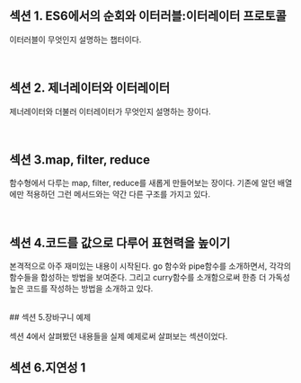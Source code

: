
## 섹션 1. ES6에서의 순회와 이터러블:이터레이터 프로토콜

이터러블이 무엇인지 설명하는 챕터이다. 

<br>

## 섹션 2. 제너레이터와 이터레이터 

제너레이터와 더불러 이터레이터가 무엇인지 설명하는 장이다. 

<br>

## 섹션 3.map, filter, reduce

함수형에서 다루는 map, filter, reduce를 새롭게 만들어보는 장이다. 
기존에 알던 배열에만 적용하던 그런 메서드와는 약간 다른 구조를 가지고 있다. 

<br>

## 섹션 4.코드를 값으로 다루어 표현력을 높이기 

본격적으로 아주 재미있는 내용이 시작된다. 
go 함수와 pipe함수를 소개하면서, 각각의 함수들을 합성하는 방법을 보여준다. 
그리고 curry함수를 소개함으로써 한층 더 가독성 높은 코드를 작성하는 방법을 소개하고 있다. 


<br>
## 섹션 5.장바구니 예제 

섹션 4에서 살펴봤던 내용들을 실제 예제로써 살펴보는 섹션이었다. 

## 섹션 6.지연성 1 


